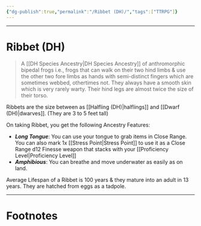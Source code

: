 ```yaml
---
{"dg-publish":true,"permalink":"/Ribbet (DH)/","tags":["TTRPG"]}
---
```



---
# Ribbet (DH)
> A [[DH Species Ancestry\|DH Species Ancestry]] of anthromorphic bipedal frogs i.e., frogs that can walk on their two hind limbs & use the other two fore limbs as hands with semi-distinct fingers which are sometimes webbed, othertimes not. They always have a smooth skin which is very rarely warty. Their hind legs are almost twice the size of their torso.

Ribbets are the size between as [[Halfling (DH)\|halflings]] and [[Dwarf (DH)\|dwarves]]. (They are 3 to 5 feet tall)

On taking Ribbet, you get the following Ancestry Features:
- ***Long Tongue***: You can use your tongue to grab items in Close Range. You can also mark 1x [[Stress Point\|Stress Point]] to use it as a Close Range d12 Finesse weapon that stacks with your [[Proficiency Level\|Proficiency Level]]
- ***Amphibious***: You can breathe and move underwater as easily as on land.

Average Lifespan of a Ribbet is 100 years & they mature into an adult in 13 years.
They are hatched from eggs as a tadpole.

---
# Footnotes